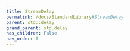 ```yaml
---
title: StreamDelay
permalink: /docs/StandardLibrary#StreamDelay
parent: std::delay
grand_parent: std.delay
has_children: False
nav_order: 0
---
```

